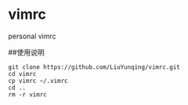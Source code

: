 # vimrc
personal vimrc


##使用说明
```
git clone https://github.com/LiuYunqing/vimrc.git
cd vimrc
cp vimrc ~/.vimrc
cd ..
rm -r vimrc
```

